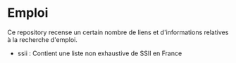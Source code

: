 Emploi
======

Ce repository recense un certain nombre de liens et d'informations relatives à
la recherche d'emploi.

- ssii : Contient une liste non exhaustive de SSII en France

